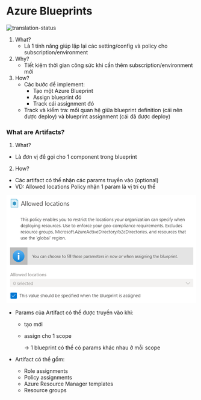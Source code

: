 # Azure Blueprints
![translation-status](https://img.shields.io/badge/Status-done-green)

1. What?
    - Là 1 tính năng giúp lặp lại các setting/config và policy cho subscription/environment
2. Why?
    - Tiết kiệm thời gian công sức khi cần thêm subscription/environment mới
3. How?
    - Các bước để implement:
        - Tạo một Azure Blueprint
        - Assign blueprint đó
        - Track cái assignment đó
    - Track và kiểm tra: mối quan hệ giữa blueprint definition (cái nên được deploy) và blueprint assignment (cái đã được deploy)

### What are Artifacts?
1. What?
- Là đơn vị để gọi cho 1 component trong blueprint

2. How?
- Các artifact có thể nhận các params truyền vào (optional)
- VD: Allowed locations Policy nhận 1 param là vị trí cụ thể

![artifact](./images/az_feat_and_tool_artifact.png)

- Params của Artifact có thể được truyền vào khi:
  - tạo mới
  - assign cho 1 scope

    -> 1 blueprint có thể có params khác nhau ở mỗi scope

- Artifact có thể gồm:
    - Role assignments
    - Policy assignments
    - Azure Resource Manager templates
    - Resource groups